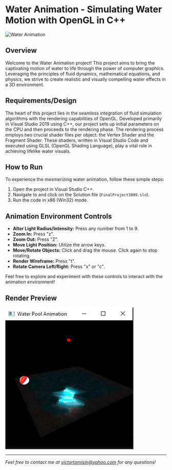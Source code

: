 # Water Animation - Simulating Water Motion with OpenGL in C++

<img src="water_pic.jpg" alt="Water Animation" width="200">

## Overview
Welcome to the Water Animation project! This project aims to bring the captivating motion of water to life through the power of computer graphics. Leveraging the principles of fluid dynamics, mathematical equations, and physics, we strive to create realistic and visually compelling water effects in a 3D environment.

## Requirements/Design
The heart of this project lies in the seamless integration of fluid simulation algorithms with the rendering capabilities of OpenGL. Developed primarily in Visual Studio 2019 using C++, our project sets up initial parameters on the CPU and then proceeds to the rendering phase. The rendering process employs two crucial shader files per object: the Vertex Shader and the Fragment Shader. These shaders, written in Visual Studio Code and executed using GLSL (OpenGL Shading Language), play a vital role in achieving lifelike water visuals.

## How to Run
To experience the mesmerizing water animation, follow these simple steps:
1. Open the project in Visual Studio C++.
2. Navigate to and click on the Solution file (`FinalProject3009.sln`).
3. Run the code in x86 (Win32) mode.

## Animation Environment Controls
- **Alter Light Radius/Intensity:** Press any number from 1 to 9.
- **Zoom In:** Press "z".
- **Zoom Out:** Press "Z".
- **Move Light Position:** Utilize the arrow keys.
- **Move/Rotate Objects:** Click and drag the mouse. Click again to stop rotating.
- **Render Wireframe:** Press "t".
- **Rotate Camera Left/Right:** Press "x" or "c".

Feel free to explore and experiment with these controls to interact with the animation environment!
## Render Preview
<img src="preview.png" alt="Pool Image" width="400">

---

*Feel free to contact me at victortomisin@yahoo.com for any questions!*
